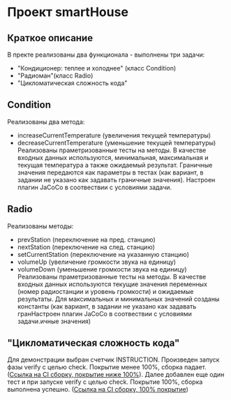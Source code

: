 #  Проект smartHouse
## Краткое описание
В пректе реализованы два функционала - выполнены три задачи:
* "Кондиционер: теплее и холоднее" (класс Condition)
* "Радиоман"(класс Radio)
* "Цикломатическая сложность кода"
## Condition
Реализованы два метода: 
* increaseCurrentTemperature (увеличения текущей температуры)
* decreaseCurrentTemperature (уменьшение текущей температуры)
Реализованы праметризованные тесты на методы. В качестве входных данных используются, минимальная, максимальная и текущая температура а также ожидаемый результат. Граничные значения передаются как параметры в тестах (как вариант, в задании не указано как задавать граничные значения).
Настроен плагин  JaCoCo  в соотвествии с условиями задачи.
## Radio
Реализованы методы:
* prevStation (переключение на пред. станцию)
* nextStation (переключение на след. станцию)
* setCurrentStation (переключение на указанную станцию)
* volumeUp (увеличение громкости звука на единицу)
* volumeDown (уменьшение громкости звука на единицу)
Реализованы праметризованные тесты на методы. В качестве входных данных используются текущие значения переменных (номер радиостанции и уровень громкости) и ожидаемые результаты. Для максимальных и минимальных значений созданы константы (как вариант, в задании не указано как задавать гранНастроен плагин  JaCoCo  в соотвествии с условиями задачи.ичные значения)

## "Цикломатическая сложность кода"
Для демонстрации выбран счетчик INSTRUCTION. Произведен запуск фазы verify с целью check. Покрытие менее 100%, сборка падает.  ([Ссылка на CI сборку, покрытие ниже 100%](https://github.com/leonnika/qajava-hw-7-1/actions/runs/73481172)). Далее добавлен еще один тест и при запуске verify с целью check. Покрытие 100%, сборка выполнена успешно. ([Ссылка на CI сборку, 100% покрытие](https://github.com/leonnika/qajava-hw-7-1/actions/runs/73486828))

